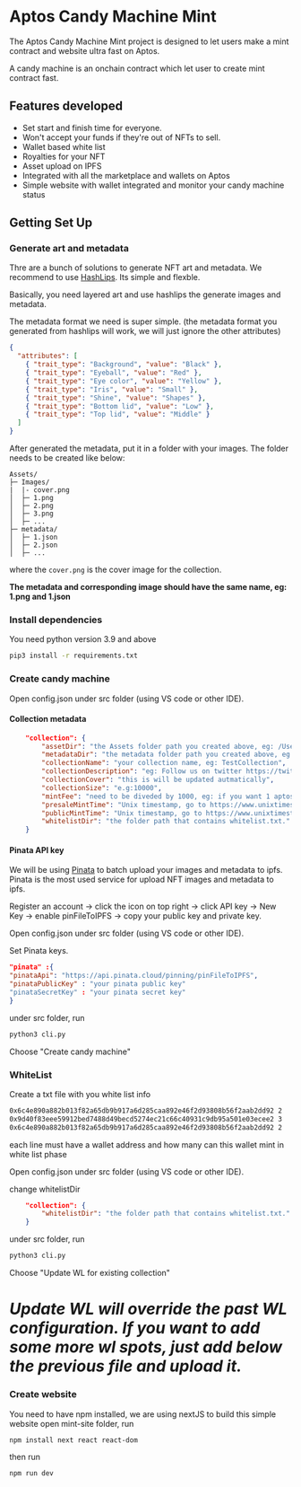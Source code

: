 # Aptos Candy Machine Mint

The Aptos Candy Machine Mint project is designed to let users make a mint contract and website ultra fast on Aptos.

A candy machine is an onchain contract which let user to create mint contract fast.

## Features developed
* Set start and finish time for everyone.
* Won't accept your funds if they're out of NFTs to sell.
* Wallet based white list
* Royalties for your NFT
* Asset upload on IPFS
* Integrated with all the marketplace and wallets on Aptos
* Simple website with wallet integrated and monitor your candy machine status

## Getting Set Up

### Generate art and metadata

Thre are a bunch of solutions to generate NFT art and metadata. We recommend to use [HashLips](https://github.com/HashLips/hashlips_art_engine).
Its simple and flexble.

Basically, you need layered art and use hashlips the generate images and metadata.

The metadata format we need is super simple. (the metadata format you generated from hashlips will work, we will just ignore the other attributes)

```json
{
  "attributes": [
    { "trait_type": "Background", "value": "Black" },
    { "trait_type": "Eyeball", "value": "Red" },
    { "trait_type": "Eye color", "value": "Yellow" },
    { "trait_type": "Iris", "value": "Small" },
    { "trait_type": "Shine", "value": "Shapes" },
    { "trait_type": "Bottom lid", "value": "Low" },
    { "trait_type": "Top lid", "value": "Middle" }
  ]
}
```
After generated the metadata, put it in a folder with your images. The folder needs to be created like below:
```
Assets/  
├─ Images/  
|  |- cover.png
│  ├─ 1.png  
│  ├─ 2.png  
│  ├─ 3.png  
│  ├─ ...  
├─ metadata/  
│  ├─ 1.json  
│  ├─ 2.json  
│  ├─ ...  
```
where the `cover.png` is the cover image for the collection.

**The metadata and corresponding image should have the same name, eg: 1.png and 1.json**

### Install dependencies

You need python version 3.9 and above

```sh
pip3 install -r requirements.txt
```
### Create candy machine
Open config.json under src folder (using VS code or other IDE). 
#### Collection metadata
```json
    "collection": {
        "assetDir": "the Assets folder path you created above, eg: /User/ftm/Assets",
        "metadataDir": "the metadata folder path you created above, eg: /User/ftm/Assets",
        "collectionName": "your collection name, eg: TestCollection",
        "collectionDescription": "eg: Follow us on twitter https://twitter.com/FTMTeam1",
        "collectionCover": "this is will be updated autmatically",
        "collectionSize": "e.g:10000",
        "mintFee": "need to be diveded by 1000, eg: if you want 1 aptos as mint, type 1000",
        "presaleMintTime": "Unix timestamp, go to https://www.unixtimestamp.com/, covert your desired time to unix time, eg: 1661257636",
        "publicMintTime": "Unix timestamp, go to https://www.unixtimestamp.com/, covert your desired time to unix time, eg: 1661257636",
        "whitelistDir": "the folder path that contains whitelist.txt."
    }
```

#### Pinata API key
We will be using [Pinata](https://www.pinata.cloud/?gclid=CjwKCAjwu5yYBhAjEiwAKXk_eKjm7QEJ2EiRMrXVFVECHFCmRmuHj3btPYzJCxhBLU7XdN0np5vTdBoC6n0QAvD_BwE) to batch upload your images and metadata to ipfs. Pinata is the most used service for upload NFT images and metadata to ipfs.

Register an account -> click the icon on top right -> click API key -> New Key -> enable pinFileToIPFS -> copy your public key and private key.

Open config.json under src folder (using VS code or other IDE).

Set Pinata keys.
```json
"pinata" :{
"pinataApi": "https://api.pinata.cloud/pinning/pinFileToIPFS",
"pinataPublicKey" : "your pinata public key"
"pinataSecretKey" : "your pinata secret key"
}
```

under src folder, run
```bash
python3 cli.py
```
Choose "Create candy machine"


### WhiteList
Create a txt file with you white list info
```txt
0x6c4e890a882b013f82a65db9b917a6d285caa892e46f2d93808b56f2aab2dd92 2
0x9d40f83eee59912bed7488d49becd5274ec21c66c40931c9db95a501e03ecee2 3
0x6c4e890a882b013f82a65db9b917a6d285caa892e46f2d93808b56f2aab2dd92 2
```
each line must have a wallet address and how many can this wallet mint in white list phase

Open config.json under src folder (using VS code or other IDE). 

change whitelistDir
```json
    "collection": {
        "whitelistDir": "the folder path that contains whitelist.txt."
    }
```
under src folder, run
```bash
python3 cli.py
```
Choose "Update WL for existing collection"

***Update WL will override the past WL configuration. If you want to add some more wl spots, just add below the previous file and upload it.***
=======

### Create website
You need to have npm installed, we are using nextJS to build this simple website
open mint-site folder, run

```bash
npm install next react react-dom
```

then run
```bash
npm run dev
```
